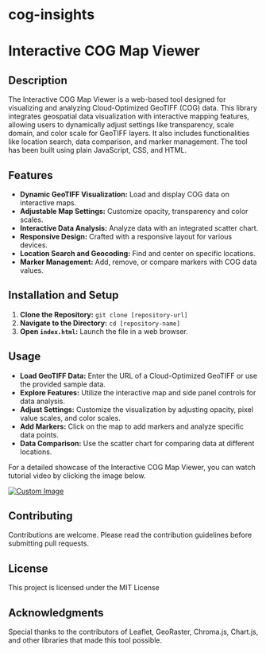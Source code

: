 # cog-insights
# Interactive COG Map Viewer

## Description
The Interactive COG Map Viewer is a web-based tool designed for visualizing and analyzing Cloud-Optimized GeoTIFF (COG) data. This library integrates geospatial data visualization with interactive mapping features, allowing users to dynamically adjust settings like transparency, scale domain, and color scale for GeoTIFF layers. It also includes functionalities like location search, data comparison, and marker management. The tool has been built using plain JavaScript, CSS, and HTML.

## Features
- **Dynamic GeoTIFF Visualization:** Load and display COG data on interactive maps.
- **Adjustable Map Settings:** Customize opacity, transparency and color scales.
- **Interactive Data Analysis:** Analyze data with an integrated scatter chart.
- **Responsive Design:** Crafted with a responsive layout for various devices.
- **Location Search and Geocoding:** Find and center on specific locations.
- **Marker Management:** Add, remove, or compare markers with COG data values.

## Installation and Setup
1. **Clone the Repository:** `git clone [repository-url]`
2. **Navigate to the Directory:** `cd [repository-name]`
3. **Open `index.html`:** Launch the file in a web browser.

## Usage
- **Load GeoTIFF Data:** Enter the URL of a Cloud-Optimized GeoTIFF or use the provided sample data.
- **Explore Features:** Utilize the interactive map and side panel controls for data analysis.
- **Adjust Settings:** Customize the visualization by adjusting opacity, pixel value scales, and color scales.
- **Add Markers:** Click on the map to add markers and analyze specific data points.
- **Data Comparison:** Use the scatter chart for comparing data at different locations.

For a detailed showcase of the Interactive COG Map Viewer, you can watch tutorial video by clicking the image below.

[![Custom Image](https://github.com/sanozmen/cog-insights/assets/9783642/31c487f1-7efb-47d9-82a1-a3d65eac59c1)](https://www.youtube.com/watch?v=xfNV8AmWASY)

## Contributing
Contributions are welcome. Please read the contribution guidelines before submitting pull requests.

## License
This project is licensed under the MIT License

## Acknowledgments
Special thanks to the contributors of Leaflet, GeoRaster, Chroma.js, Chart.js, and other libraries that made this tool possible.



